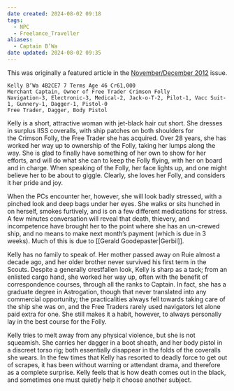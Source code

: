 ```yaml
---
date created: 2024-08-02 09:18
tags:
  - NPC
  - Freelance_Traveller
aliases:
  - Captain B’Wa
date updated: 2024-08-02 09:35
---
```


This was originally a featured article in the [November/December 2012](https://www.freelancetraveller.com/magazine/2012-1112/index.html) issue.

```
Kelly B’Wa 4B2CE7 7 Terms Age 46 Cr61,000
Merchant Captain, Owner of Free Trader Crimson Folly
Navigation-3, Electronic-3, Medical-2, Jack-o-T-2, Pilot-1, Vacc Suit-1, Gunnery-1, Dagger-1, Pistol-0
Free Trader, Dagger, Body Pistol
```

Kelly is a short, attractive woman with jet-black hair cut short. She dresses in surplus IISS coveralls, with ship patches on both shoulders for the Crimson Folly, the Free Trader she has acquired. Over 28 years, she has worked her way up to ownership of the Folly, taking her lumps along the way. She is glad to finally have something of her own to show for her efforts, and will do what she can to keep the Folly flying, with her on board and in charge. When speaking of the Folly, her face lights up, and one might believe her to be about to giggle. Clearly, she loves her Folly, and considers it her pride and joy.

When the PCs encounter her, however, she will look badly stressed, with a pinched look and deep bags under her eyes. She walks or sits hunched in on herself, smokes furtively, and is on a few different medications for stress. A few minutes conversation will reveal that death, thievery, and incompetence have brought her to the point where she has an un-crewed ship, and no means to make next month’s payment (which is due in 3 weeks).  Much of this is due to [[Gerald Goodepaster|Gerbil]].

Kelly has no family to speak of. Her mother passed away on Ruie almost a decade ago, and her older brother never survived his first term in the Scouts. Despite a generally crestfallen look, Kelly is sharp as a tack; from an enlisted cargo hand, she worked her way up, often with the benefit of correspondence courses, through all the ranks to Captain. In fact, she has a graduate degree in Astrogation, though that never translated into any commercial opportunity; the practicalities always fell towards taking care of the ship she was on, and the Free Traders rarely used navigators let alone paid extra for one. She still makes it a habit, however, to always personally lay in the best course for the Folly.

Kelly tries to melt away from any physical violence, but she is not squeamish. She carries her dagger in a boot sheath, and her body pistol in a discreet torso rig; both essentially disappear in the folds of the coveralls she wears. In the few times that Kelly has resorted to deadly force to get out of scrapes, it has been without warning or attendant drama, and therefore as a complete surprise. Kelly feels that is how death comes out in the black, and sometimes one must quietly help it choose another subject.
